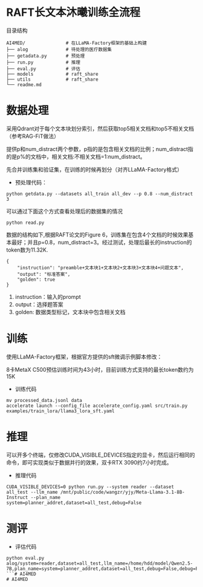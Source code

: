 # RAFT长文本沐曦训练全流程

目录结构
```
AI4MED/               # 在LLaMA-Factory框架的基础上构建
├── alog              # 待处理的医疗数据集   
├── getadata.py       # 预处理
├── run.py            # 推理
├── eval.py           # 评估
├── models            # raft_share
├── utils             # raft_share
└── readme.md
```

# 数据处理

采用Qdrant对于每个文本块划分索引，然后获取top5相关文档和top5不相关文档（参考RAG-FiT做法）

提供p和num_distract两个参数，p指的是包含相关文档的比例；num_distract指的是p%的文档中，相关文档:不相关文档=1:num_distract。

先合并训练集和验证集，在训练的时候再划分（对齐LLaMA-Factory格式）

- 预处理代码：

```
python getdata.py --datasets all_train all_dev --p 0.8 --num_distract 3
```

可以通过下面这个方式查看处理后的数据集的情况
```
python read.py
```

数据的结构如下,根据RAFT论文的Figure 6，训练集在包含4个文档的时候效果基本最好；并且p=0.8，num_distract=3。经过测试，处理后最长的instruction的token数为11.32K.

```
{
    "instruction": "preamble+文本块1+文本块2+文本块3+文本块4+问题文本",
    "output": "标准答案",
    "golden": true
}
```
1. instruction：输入的prompt
2. output：选择题答案
3. golden: 数据类型标记，文本块中包含相关文档

# 训练
使用LLaMA-Factory框架，根据官方提供的sft微调示例脚本修改：

8卡MetaX C500预估训练时间为43小时，目前训练方式支持的最长token数约为15K

- 训练代码

```
mv processed_data.jsonl data
accelerate launch --config_file accelerate_config.yaml src/train.py examples/train_lora/llama3_lora_sft.yaml
```

# 推理
可以开多个终端，仅修改CUDA_VISIBLE_DEVICES指定的显卡，然后运行相同的命令，即可实现类似于数据并行的效果，双卡RTX 3090约7小时完成。

- 推理代码

```
CUDA_VISIBLE_DEVICES=0 python run.py --system reader --dataset all_test --llm_name /mnt/public/code/wangzr/yjy/Meta-Llama-3.1-8B-Instruct --plan_name system=planner_addret,dataset=all_test,debug=False
```

# 测评

- 评估代码

```
python eval.py alog/system=reader,dataset=all_test,llm_name=/home/hdd/model/Qwen2.5-7B,plan_name=system=planner_addret,dataset=all_test,debug=False,debug=False
```# AI4MED
# AI4MED

